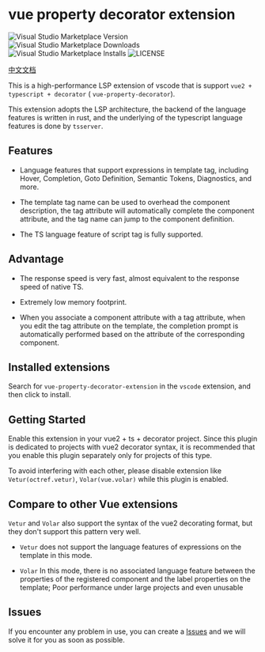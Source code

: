 # vue property decorator extension

![Visual Studio Marketplace Version](https://img.shields.io/visual-studio-marketplace/v/ren-wei.vue-property-decorator-extension)
![Visual Studio Marketplace Downloads](https://img.shields.io/visual-studio-marketplace/d/ren-wei.vue-property-decorator-extension)
![Visual Studio Marketplace Installs](https://img.shields.io/visual-studio-marketplace/i/ren-wei.vue-property-decorator-extension)
![LICENSE](https://img.shields.io/badge/license-MIT-green)

[中文文档](https://github.com/ren-wei/vue-property-decorator-extension/blob/master/README-zh-CN.md)

This is a high-performance LSP extension of vscode that is support `vue2 + typescript + decorator` ( `vue-property-decorator`).

This extension adopts the LSP architecture, the backend of the language features is written in rust, and the underlying of the typescript language features is done by `tsserver`.

## Features

* Language features that support expressions in template tag, including Hover, Completion, Goto Definition, Semantic Tokens, Diagnostics, and more.

* The template tag name can be used to overhead the component description, the tag attribute will automatically complete the component attribute, and the tag name can jump to the component definition.

* The TS language feature of script tag is fully supported.

## Advantage

* The response speed is very fast, almost equivalent to the response speed of native TS.

* Extremely low memory footprint.

* When you associate a component attribute with a tag attribute, when you edit the tag attribute on the template, the completion prompt is automatically performed based on the attribute of the corresponding component.

## Installed extensions

Search for `vue-property-decorator-extension` in the `vscode` extension, and then click to install.

## Getting Started

Enable this extension in your vue2 + ts + decorator project. Since this plugin is dedicated to projects with vue2 decorator syntax, it is recommended that you enable this plugin separately only for projects of this type.

To avoid interfering with each other, please disable extension like `Vetur(octref.vetur)`, `Volar(vue.volar)` while this plugin is enabled.

## Compare to other Vue extensions

`Vetur` and `Volar` also support the syntax of the vue2 decorating format, but they don't support this pattern very well.

* `Vetur` does not support the language features of expressions on the template in this mode.

* `Volar` In this mode, there is no associated language feature between the properties of the registered component and the label properties on the template; Poor performance under large projects and even unusable

## Issues

If you encounter any problem in use, you can create a [Issues](https://github.com/ren-wei/vue-property-decorator-extension/issues) and we will solve it for you as soon as possible.

